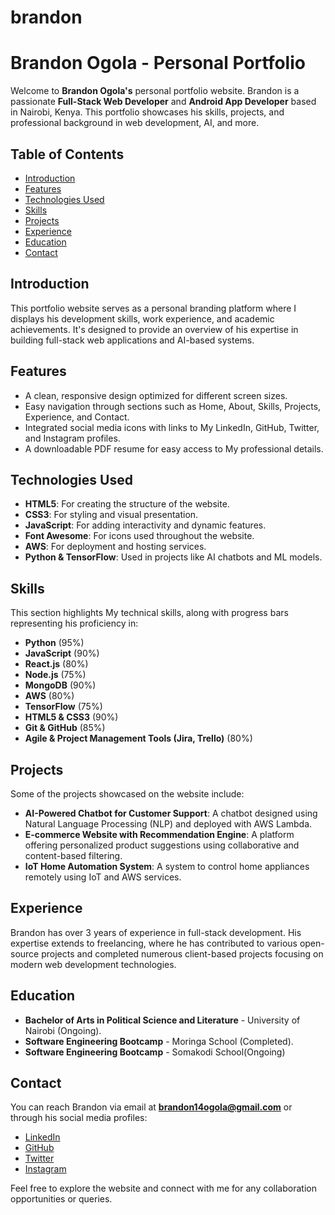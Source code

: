 # brandon
# Brandon Ogola - Personal Portfolio

Welcome to **Brandon Ogola's** personal portfolio website. Brandon is a passionate **Full-Stack Web Developer** and **Android App Developer** based in Nairobi, Kenya. This portfolio showcases his skills, projects, and professional background in web development, AI, and more.

## Table of Contents
- [Introduction](#introduction)
- [Features](#features)
- [Technologies Used](#technologies-used)
- [Skills](#skills)
- [Projects](#projects)
- [Experience](#experience)
- [Education](#education)
- [Contact](#contact)

## Introduction
This portfolio website serves as a personal branding platform where I displays his development skills, work experience, and academic achievements. It's designed to provide an overview of his expertise in building full-stack web applications and AI-based systems.

## Features
- A clean, responsive design optimized for different screen sizes.
- Easy navigation through sections such as Home, About, Skills, Projects, Experience, and Contact.
- Integrated social media icons with links to My LinkedIn, GitHub, Twitter, and Instagram profiles.
- A downloadable PDF resume for easy access to My professional details.

## Technologies Used
- **HTML5**: For creating the structure of the website.
- **CSS3**: For styling and visual presentation.
- **JavaScript**: For adding interactivity and dynamic features.
- **Font Awesome**: For icons used throughout the website.
- **AWS**: For deployment and hosting services.
- **Python & TensorFlow**: Used in projects like AI chatbots and ML models.
  
## Skills
This section highlights My technical skills, along with progress bars representing his proficiency in:
- **Python** (95%)
- **JavaScript** (90%)
- **React.js** (80%)
- **Node.js** (75%)
- **MongoDB** (90%)
- **AWS** (80%)
- **TensorFlow** (75%)
- **HTML5 & CSS3** (90%)
- **Git & GitHub** (85%)
- **Agile & Project Management Tools (Jira, Trello)** (80%)
  
## Projects
Some of the projects showcased on the website include:
- **AI-Powered Chatbot for Customer Support**: A chatbot designed using Natural Language Processing (NLP) and deployed with AWS Lambda.
- **E-commerce Website with Recommendation Engine**: A platform offering personalized product suggestions using collaborative and content-based filtering.
- **IoT Home Automation System**: A system to control home appliances remotely using IoT and AWS services.

## Experience
Brandon has over 3 years of experience in full-stack development. His expertise extends to freelancing, where he has contributed to various open-source projects and completed numerous client-based projects focusing on modern web development technologies.

## Education
- **Bachelor of Arts in Political Science and Literature** - University of Nairobi (Ongoing).
- **Software Engineering Bootcamp** - Moringa School (Completed).
- **Software Engineering Bootcamp** - Somakodi School(Ongoing)
  
## Contact
You can reach Brandon via email at **brandon14ogola@gmail.com** or through his social media profiles:
- [LinkedIn](https://www.linkedin.com/in/brandon-edwin-ogola-b77063232/)
- [GitHub](https://github.com/edogola4)
- [Twitter](https://twitter.com/BrandonOgola)
- [Instagram](https://www.instagram.com/ja._.tech/)

Feel free to explore the website and connect with me for any collaboration opportunities or queries.
